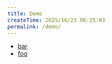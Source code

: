 ```yaml
---
title: Demo
createTime: 2025/10/23 06:25:03
permalink: /demo/
---
```


- [bar](./bar.md)
- [foo](./foo.md)
